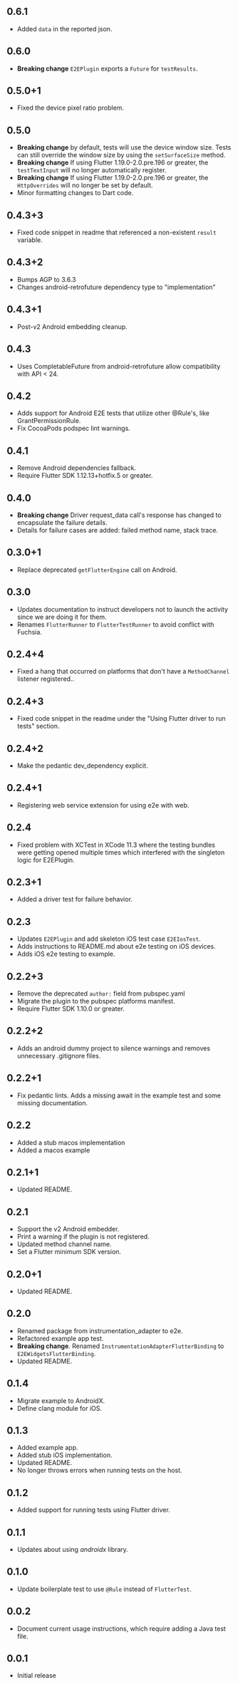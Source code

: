 ## 0.6.1

* Added `data` in the reported json.

## 0.6.0

* **Breaking change** `E2EPlugin` exports a `Future` for `testResults`.

## 0.5.0+1

* Fixed the device pixel ratio problem.

## 0.5.0

* **Breaking change** by default, tests will use the device window size.
  Tests can still override the window size by using the `setSurfaceSize` method.
* **Breaking change** If using Flutter 1.19.0-2.0.pre.196 or greater, the
  `testTextInput` will no longer automatically register.
* **Breaking change** If using Flutter 1.19.0-2.0.pre.196 or greater, the
  `HttpOverrides` will no longer be set by default.
* Minor formatting changes to Dart code.

## 0.4.3+3

* Fixed code snippet in readme that referenced a non-existent `result` variable.

## 0.4.3+2

* Bumps AGP to 3.6.3
* Changes android-retrofuture dependency type to "implementation"

## 0.4.3+1

* Post-v2 Android embedding cleanup.

## 0.4.3

* Uses CompletableFuture from android-retrofuture allow compatibility with API < 24.

## 0.4.2

* Adds support for Android E2E tests that utilize other @Rule's, like GrantPermissionRule.
* Fix CocoaPods podspec lint warnings.

## 0.4.1

* Remove Android dependencies fallback.
* Require Flutter SDK 1.12.13+hotfix.5 or greater.

## 0.4.0

* **Breaking change** Driver request_data call's response has changed to
  encapsulate the failure details.
* Details for failure cases are added: failed method name, stack trace.

## 0.3.0+1

* Replace deprecated `getFlutterEngine` call on Android.

## 0.3.0

* Updates documentation to instruct developers not to launch the activity since
  we are doing it for them.
* Renames `FlutterRunner` to `FlutterTestRunner` to avoid conflict with Fuchsia.

## 0.2.4+4

* Fixed a hang that occurred on platforms that don't have a `MethodChannel` listener registered..

## 0.2.4+3

* Fixed code snippet in the readme under the "Using Flutter driver to run tests" section.

## 0.2.4+2

* Make the pedantic dev_dependency explicit.

## 0.2.4+1

* Registering web service extension for using e2e with web.

## 0.2.4

* Fixed problem with XCTest in XCode 11.3 where the testing bundles were getting
  opened multiple times which interfered with the singleton logic for E2EPlugin.

## 0.2.3+1

* Added a driver test for failure behavior.

## 0.2.3

* Updates `E2EPlugin` and add skeleton iOS test case `E2EIosTest`.
* Adds instructions to README.md about e2e testing on iOS devices.
* Adds iOS e2e testing to example.

## 0.2.2+3

* Remove the deprecated `author:` field from pubspec.yaml
* Migrate the plugin to the pubspec platforms manifest.
* Require Flutter SDK 1.10.0 or greater.

## 0.2.2+2

* Adds an android dummy project to silence warnings and removes unnecessary
  .gitignore files.

## 0.2.2+1

* Fix pedantic lints. Adds a missing await in the example test and some missing
  documentation.

## 0.2.2

* Added a stub macos implementation
* Added a macos example

## 0.2.1+1

* Updated README.

## 0.2.1

* Support the v2 Android embedder.
* Print a warning if the plugin is not registered.
* Updated method channel name.
* Set a Flutter minimum SDK version.

## 0.2.0+1

* Updated README.

## 0.2.0

* Renamed package from instrumentation_adapter to e2e.
* Refactored example app test.
* **Breaking change**. Renamed `InstrumentationAdapterFlutterBinding` to
  `E2EWidgetsFlutterBinding`.
* Updated README.

## 0.1.4

* Migrate example to AndroidX.
* Define clang module for iOS.

## 0.1.3

* Added example app.
* Added stub iOS implementation.
* Updated README.
* No longer throws errors when running tests on the host.

## 0.1.2

* Added support for running tests using Flutter driver.

## 0.1.1

* Updates about using *androidx* library.

## 0.1.0

* Update boilerplate test to use `@Rule` instead of `FlutterTest`.

## 0.0.2

* Document current usage instructions, which require adding a Java test file.

## 0.0.1

* Initial release
